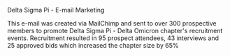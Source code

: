Delta Sigma Pi - E-mail Marketing

This e-mail was created via MailChimp and sent to over 300 prospective members to promote Delta Sigma Pi - Delta Omicron chapter's recruitment events. Recruitment resulted in 95 prospect attendees, 43 interviews and 25 approved bids which increased the chapter size by 65%
